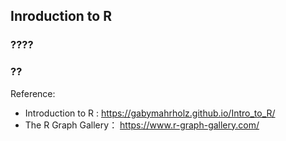 ## Inroduction to R

### ????


### ??

Reference:
* Introduction to R : https://gabymahrholz.github.io/Intro_to_R/
* The R Graph Gallery： https://www.r-graph-gallery.com/